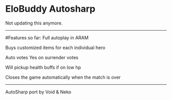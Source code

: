 # EloBuddy Autosharp
Not updating this anymore.

___________
#Features so far:
Full autoplay in ARAM

Buys customized items for each individual hero

Auto votes Yes on surrender votes

Will pickup health buffs if on low hp

Closes the game automatically when the match is over
_____
AutoSharp port by Void & Neko
